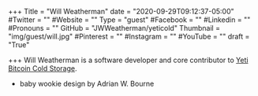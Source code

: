 +++
Title = "Will Weatherman"
date = "2020-09-29T09:12:37-05:00"
#Twitter = ""
#Website = ""
Type = "guest"
#Facebook = ""
#Linkedin = ""
#Pronouns = ""
GitHub = "JWWeatherman/yeticold"
Thumbnail = "img/guest/will.jpg"
#Pinterest = ""
#Instagram = ""
#YouTube = ""
draft = "True"

+++
Will Weatherman is a software developer and core contributor to [Yeti Bitcoin Cold Storage](http://YetiCold.com).

* baby wookie design by Adrian W. Bourne

